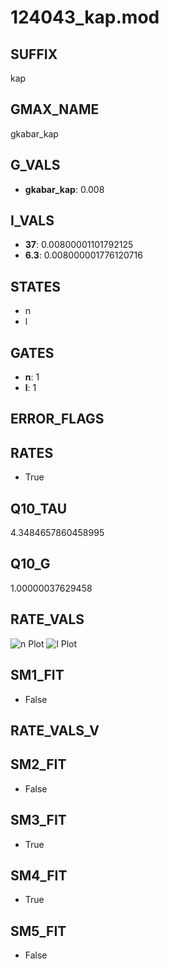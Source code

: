 # 124043_kap.mod

## SUFFIX

kap

## GMAX_NAME

gkabar_kap

## G_VALS

- **gkabar_kap**: 0.008

## I_VALS

- **37**: 0.00800001101792125
- **6.3**: 0.008000001776120716

## STATES

- n
- l

## GATES

- **n**: 1
- **l**: 1

## ERROR_FLAGS


## RATES

- True

## Q10_TAU

4.3484657860458995

## Q10_G

1.00000037629458

## RATE_VALS

![n Plot](/Users/pbozelos/Dropbox/icg-Chai-Panos/supermodels/output_markdown_files/K/124043_kap.mod/images/n.png)
![l Plot](/Users/pbozelos/Dropbox/icg-Chai-Panos/supermodels/output_markdown_files/K/124043_kap.mod/images/l.png)

## SM1_FIT

- False

## RATE_VALS_V

## SM2_FIT

- False

## SM3_FIT

- True

## SM4_FIT

- True

## SM5_FIT

- False

